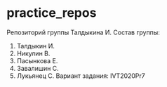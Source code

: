 # practice_repos
Репозиторий группы Талдыкина И.
Состав группы:
1. Талдыкин И.
2. Никулин В. 
3. Пасынкова Е.
4. Завалишин С.
5. Лукьянец С.
Вариант задания:
IVT2020Pr7
